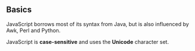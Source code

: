 ## **Basics**

JavaScript borrows most of its syntax from Java, but is also influenced by Awk, Perl and Python.

JavaScript is **case-sensitive** and uses the **Unicode** character set.

